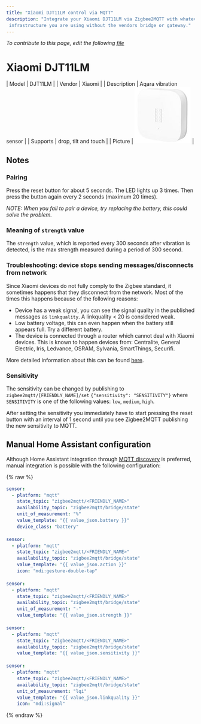 ```yaml
---
title: "Xiaomi DJT11LM control via MQTT"
description: "Integrate your Xiaomi DJT11LM via Zigbee2MQTT with whatever smart home
 infrastructure you are using without the vendors bridge or gateway."
---
```


*To contribute to this page, edit the following
[file](https://github.com/Koenkk/zigbee2mqtt.io/blob/master/docs/devices/DJT11LM.md)*

# Xiaomi DJT11LM

| Model | DJT11LM  |
| Vendor  | Xiaomi  |
| Description | Aqara vibration sensor |
| Supports | drop, tilt and touch |
| Picture | ![Xiaomi DJT11LM](../images/devices/DJT11LM.jpg) |

## Notes


### Pairing
Press the reset button for about 5 seconds. The LED lights up 3 times.
Then press the button again every 2 seconds (maximum 20 times).

*NOTE: When you fail to pair a device, try replacing the battery, this could solve the problem.*

### Meaning of `strength` value
The `strength` value, which is reported every 300 seconds after vibration is detected, is the max strength measured during a period of 300 second.


### Troubleshooting: device stops sending messages/disconnects from network
Since Xiaomi devices do not fully comply to the Zigbee standard, it sometimes happens that they disconnect from the network.
Most of the times this happens because of the following reasons:
- Device has a weak signal, you can see the signal quality in the published messages as `linkquality`. A linkquality < 20 is considered weak.
- Low battery voltage, this can even happen when the battery still appears full. Try a different battery.
- The device is connected through a router which cannot deal with Xiaomi devices. This is known to happen devices from: Centralite, General Electric, Iris, Ledvance, OSRAM, Sylvania, SmartThings, Securifi.

More detailed information about this can be found [here](https://community.hubitat.com/t/xiaomi-aqara-devices-pairing-keeping-them-connected/623).


### Sensitivity
The sensitivity can be changed by publishing to `zigbee2mqtt/[FRIENDLY_NAME]/set`
`{"sensitivity": "SENSITIVITY"}` where `SENSITIVITY` is one of the following
values: `low`, `medium`,  `high`.

After setting the sensitivity you immediately have to start pressing the reset button with an interval of 1 second until you see Zigbee2MQTT publishing the new sensitivity to MQTT.


## Manual Home Assistant configuration
Although Home Assistant integration through [MQTT discovery](../integration/home_assistant) is preferred,
manual integration is possible with the following configuration:


{% raw %}
```yaml
sensor:
  - platform: "mqtt"
    state_topic: "zigbee2mqtt/<FRIENDLY_NAME>"
    availability_topic: "zigbee2mqtt/bridge/state"
    unit_of_measurement: "%"
    value_template: "{{ value_json.battery }}"
    device_class: "battery"

sensor:
  - platform: "mqtt"
    state_topic: "zigbee2mqtt/<FRIENDLY_NAME>"
    availability_topic: "zigbee2mqtt/bridge/state"
    value_template: "{{ value_json.action }}"
    icon: "mdi:gesture-double-tap"

sensor:
  - platform: "mqtt"
    state_topic: "zigbee2mqtt/<FRIENDLY_NAME>"
    availability_topic: "zigbee2mqtt/bridge/state"
    unit_of_measurement: "-"
    value_template: "{{ value_json.strength }}"

sensor:
  - platform: "mqtt"
    state_topic: "zigbee2mqtt/<FRIENDLY_NAME>"
    availability_topic: "zigbee2mqtt/bridge/state"
    value_template: "{{ value_json.sensitivity }}"

sensor:
  - platform: "mqtt"
    state_topic: "zigbee2mqtt/<FRIENDLY_NAME>"
    availability_topic: "zigbee2mqtt/bridge/state"
    unit_of_measurement: "lqi"
    value_template: "{{ value_json.linkquality }}"
    icon: "mdi:signal"
```
{% endraw %}


